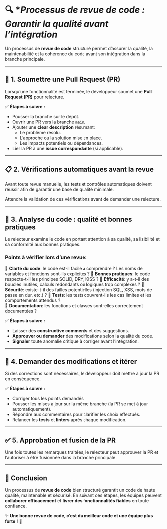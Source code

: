 # 🔍 **Processus de revue de code : Garantir la qualité avant l’intégration*

Un processus de **revue de code** structuré permet d’assurer la qualité, la maintenabilité et la cohérence du code avant son intégration dans la branche principale.

---

## 🚀 1. **Soumettre une Pull Request (PR)**  

Lorsqu’une fonctionnalité est terminée, le développeur soumet une **Pull Request (PR)** pour relecture.

✅ **Étapes à suivre :**  
- Pousser la branche sur le dépôt.
- Ouvrir une PR vers la branche `main`.   
- Ajouter une **clear description** résumant:  
  - Le problème résolu. 
  - L’approche ou la solution mise en place.  
  - Les impacts potentiels ou dépendances.  
- Lier la PR à une **issue correspondante** (si applicable).  

---

## 📋 2. **Vérifications automatiques avant la revue**  

Avant toute revue manuelle, les tests et contrôles automatiques doivent réussir afin de garantir une base de qualité minimale.

Attendre la validation de ces vérifications avant de demander une relecture.

---

## 🧐 3. **Analyse du code : qualité et bonnes pratiques**  

Le relecteur examine le code en portant attention à sa qualité, sa lisibilité et sa conformité aux bonnes pratiques.

### **Points à vérifier lors d’une revue:**  
🔹 **Clarté du code**: le code est-il facile à comprendre ? Les noms de variables et fonctions sont-ils explicites ?
🔹 **Bonnes pratiques**: le code respecte-t-il les principes SOLID, DRY, KISS ?
🔹 **Efficacité**: y a-t-il des boucles inutiles, calculs redondants ou logiques trop complexes ?
🔹 **Sécurité**: existe-t-il des failles potentielles (injection SQL, XSS, mots de passe en dur, etc.) ?
🔹 **Tests**: les tests couvrent-ils les cas limites et les comportements attendus ?  
🔹 **Documentation**: les fonctions et classes sont-elles correctement documentées ? 

✅ **Étapes à suivre :**  
- Laisser des **constructive comments** et des suggestions.  
- **Approuver ou demander** des modifications selon la qualité du code. 
- **Signaler** toute anomalie critique à corriger avant l’intégration.

---

## 🔄 4. **Demander des modifications et itérer**  

Si des corrections sont nécessaires, le développeur doit mettre à jour la PR en conséquence.

✅ **Étapes à suivre :**  
- Corriger tous les points demandés. 
- Pousser les mises à jour sur la même branche (la PR se met à jour automatiquement).  
- Répondre aux commentaires pour clarifier les choix effectués. 
- Relancer les **tests** et **linters** après chaque modification. 

---

## ✅ 5. **Approbation et fusion de la PR**  

Une fois toutes les remarques traitées, le relecteur peut approuver la PR et l’autoriser à être fusionnée dans la branche principale.  

---

## 🎯 Conclusion  

Un processus de **revue de code** bien structuré garantit un code de haute qualité, maintenable et sécurisé.
En suivant ces étapes, les équipes peuvent **collaborer efficacement** et **livrer des fonctionnalités fiables** en toute confiance.

✨ **Une bonne revue de code, c’est du meilleur code et une équipe plus forte !** 🚀  
